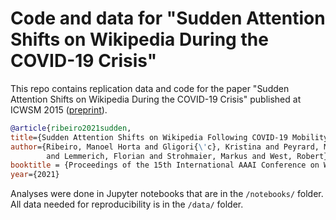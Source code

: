 # Code and data for "Sudden Attention Shifts on Wikipedia During the COVID-19 Crisis"

This repo contains replication data and code for the paper "Sudden Attention Shifts on Wikipedia During the 
COVID-19 Crisis" published at ICWSM 2015 ([preprint](https://arxiv.org/pdf/2005.08505.pdf)).

~~~bibtex
@article{ribeiro2021sudden,
title={Sudden Attention Shifts on Wikipedia Following COVID-19 Mobility Restrictions},
author={Ribeiro, Manoel Horta and Gligori{\'c}, Kristina and Peyrard, Maxime 
        and Lemmerich, Florian and Strohmaier, Markus and West, Robert},
booktitle = {Proceedings of the 15th International AAAI Conference on Weblogs and Social Media (ICWSM'21)},
year={2021}
~~~ 
 
 Analyses were done in Jupyter notebooks that are in the `/notebooks/` folder. 
 All data needed for reproducibility is in the `/data/` folder.
 